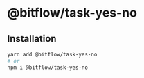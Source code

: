 # @bitflow/task-yes-no

## Installation

```sh
yarn add @bitflow/task-yes-no
# or
npm i @bitflow/task-yes-no
```
